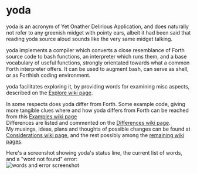 # yoda

yoda is an acronym of Yet Onather Delirious Application, and does
naturally not refer to any greenish midget with pointy ears, albeit it had
been said that reading yoda source aloud sounds like the very same midget
talking.

yoda implements a compiler which converts a close resemblance of Forth
source code to bash functions, an interpreter which runs them, and a base
vocabulary of useful functions, strongly orientated towards what a common
Forth interpreter offers.  It can be used to augment bash, can serve as
shell, or as Forthish coding environment.

yoda facilitates exploring it, by providing words for examining misc
aspects, described on the [Explore wiki page](https://github.com/Bushmills/yoda/wiki/Explore).

In some respects does yoda differ from Forth.  Some example code, giving
more tangible clues where and how yoda differs from Forth can be reached
from this [Examples wiki page](https://github.com/Bushmills/yoda/wiki/Examples)  
Differences are listed and commented on the [Differences wiki page](https://github.com/Bushmills/yoda/wiki/Differences).  
My musings, ideas, plans and thoughts of possible changes can be found at
[Considerations wiki
page](https://github.com/Bushmills/yoda/wiki/Considerations), and the rest possibly
among the [remaining wiki pages](https://github.com/Bushmills/yoda/wiki/Home).


Here's a screenshot showing yoda's status line, the current list of words, and a "word not found" error:  
![words and error screenshot](http://snap.scarydevilmonastery.net/github/1643883173174493618d.png)

